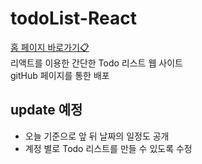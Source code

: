 # todoList-React

[홈 페이지 바로가기📋](https://miinsun.github.io/todoList-React/)     
리액트를 이용한 간단한 Todo 리스트 웹 사이트       
gitHub 페이지를 통한 배포    

## update 예정      
- 오늘 기준으로 앞 뒤 날짜의 일정도 공개      
- 계정 별로 Todo 리스트를 만들 수 있도록 수정
